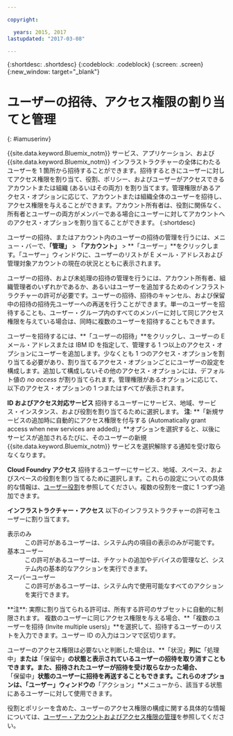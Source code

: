 ```yaml
---

copyright:

  years: 2015, 2017
lastupdated: "2017-03-08"

---
```


{:shortdesc: .shortdesc}
{:codeblock: .codeblock}
{:screen: .screen}
{:new_window: target="_blank"}

# ユーザーの招待、アクセス権限の割り当てと管理
{: #iamuserinv}

{{site.data.keyword.Bluemix_notm}} サービス、アプリケーション、および {{site.data.keyword.Bluemix_notm}} インフラストラクチャーの全体にわたるユーザーを 1 箇所から招待することができます。招待するときにユーザーに対してアクセス権限を割り当て、役割、ポリシー、およびユーザーがアクセスできるアカウントまたは組織 (あるいはその両方) を割り当てます。管理権限があるアクセス・オプションに応じて、アカウントまたは組織全体のユーザーを招待し、アクセス権限を与えることができます。アカウント所有者は、役割に関係なく、所有者とユーザーの両方がメンバーである場合にユーザーに対してアカウントへのアクセス・オプションを割り当てることができます。
{:shortdesc}

ユーザーの招待、またはアカウント内のユーザーの招待の管理を行うには、メニュー・バーで、**「管理」** &gt; **「アカウント」** &gt; **「ユーザー」**をクリックします。「ユーザー」ウィンドウに、ユーザーのリストが E メール・アドレスおよび管理対象アカウントの現在の状況とともに表示されます。 

ユーザーの招待、および未処理の招待の管理を行うには、アカウント所有者、組織管理者のいずれかであるか、あるいはユーザーを追加するためのインフラストラクチャーの許可が必要です。ユーザーの招待、招待のキャンセル、および保留中の招待の招待先ユーザーへの再送を行うことができます。単一のユーザーを招待することも、ユーザー・グループ内のすべてのメンバーに対して同じアクセス権限を与えている場合は、同時に複数のユーザーを招待することもできます。

ユーザーを招待するには、**「ユーザーの招待」**をクリックし、ユーザーの E メール・アドレスまたは IBM ID を指定して、管理する 1 つ以上のアクセス・オプションにユーザーを追加します。少なくとも 1 つのアクセス・オプションを割り当てる必要があり、割り当てるアクセス・オプションごとにユーザーの設定を構成します。追加して構成しないその他のアクセス・オプションには、デフォルト値の *no access* が割り当てられます。管理権限があるオプションに応じて、以下のアクセス・オプションの 1 つまたはすべてが表示されます。

**ID およびアクセス対応サービス** 招待するユーザーにサービス、地域、サービス・インスタンス、および役割を割り当てるために選択します。
**注**: **「新規サービスの追加時に自動的にアクセス権限を付与する (Automatically grant access when new services are added)」**オプションを選択すると、以後にサービスが追加されるたびに、そのユーザーの新規 {{site.data.keyword.Bluemix_notm}} サービスを選択解除する通知を受け取らなくなります。

**Cloud Foundry アクセス** 招待するユーザーにサービス、地域、スペース、およびスペースの役割を割り当てるために選択します。これらの設定についての具体的な情報は、[ユーザー役割](/docs/admin/users_roles.html#userrolesinfo)を参照してください。複数の役割を一度に 1 つずつ追加できます。

**インフラストラクチャー・アクセス** 以下のインフラストラクチャーの許可をユーザーに割り当てます。 
<dl>
<dt>表示のみ</dt>
<dd>この許可があるユーザーは、システム内の項目の表示のみが可能です。</dd>
<dt>基本ユーザー</dt>
<dd>この許可があるユーザーは、チケットの追加やデバイスの管理など、システム内の基本的なアクションを実行できます。</dd>
<dt>スーパーユーザー</dt>
<dd>この許可があるユーザーは、システム内で使用可能なすべてのアクションを実行できます。</dd>
</dl>
**注**: 実際に割り当てられる許可は、所有する許可のサブセットに自動的に制限されます。
複数のユーザーに同じアクセス権限を与える場合、**「複数のユーザーを招待 (Invite multiple users)」**を選択して、招待するユーザーのリストを入力できます。ユーザー ID の入力はコンマで区切ります。  

ユーザーのアクセス権限は必要ないと判断した場合は、**「状況」**列に**「処理中」**または**「保留中」**の状態と表示されているユーザーの招待を取り消すこともできます。また、招待されたユーザーが招待を受け取らなかった場合、**「保留中」**状態のユーザーに招待を再送することもできます。これらのオプションは、「ユーザー」ウィンドウの**「アクション」**メニューから、該当する状態にあるユーザーに対して使用できます。

役割とポリシーを含めた、ユーザーのアクセス権限の構成に関する具体的な情報については、[ユーザー・アカウントおよびアクセス権限の管理](/docs/admin/iamusermanage.html)を参照してください。
